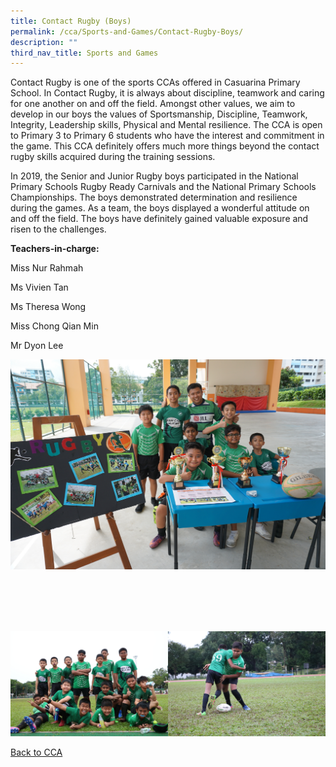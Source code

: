 ```yaml
---
title: Contact Rugby (Boys)
permalink: /cca/Sports-and-Games/Contact-Rugby-Boys/
description: ""
third_nav_title: Sports and Games
---
```

Contact Rugby is one of the sports CCAs offered in Casuarina Primary School. In Contact Rugby, it is always about discipline, teamwork and caring for one another on and off the field. Amongst other values, we aim to develop in our boys the values of Sportsmanship, Discipline, Teamwork, Integrity, Leadership skills, Physical and Mental resilience. The CCA is open to Primary 3 to Primary 6 students who have the interest and commitment in the game. This CCA definitely offers much more things beyond the contact rugby skills acquired during the training sessions.

  

In 2019, the Senior and Junior Rugby boys participated in the National Primary Schools Rugby Ready Carnivals and the National Primary Schools Championships. The boys demonstrated determination and resilience during the games. As a team, the boys displayed a wonderful attitude on and off the field. The boys have definitely gained valuable exposure and risen to the challenges.

  

**Teachers-in-charge:**

Miss Nur Rahmah  

Ms Vivien Tan

Ms Theresa Wong

Miss Chong Qian Min

Mr Dyon Lee

![](/images/DSC09525.jpeg)
		 
<br><br><br><br>
		 
<img src="/images/IMG_6221.jpeg" 
     style="width:50%;float:left"><img src="/images/IMG_6210.jpeg" 
     style="width:50%">
		 
[Back to CCA](/caps-experience/Social-Moral-Emotional/Co-Curricular-Activities-CCA/)